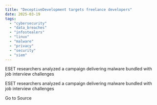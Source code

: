 ```yaml
---
title: "DeceptiveDevelopment targets freelance developers"
date: 2025-03-19
tags: 
  - "cybersecurity"
  - "data_breaches"
  - "infostealers"
  - "linux"
  - "malware"
  - "privacy"
  - "security"
  - "siem"
---
```


ESET researchers analyzed a campaign delivering malware bundled with job interview challenges

ESET researchers analyzed a campaign delivering malware bundled with job interview challenges

Go to Source
